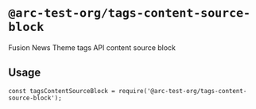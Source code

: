 # `@arc-test-org/tags-content-source-block`

Fusion News Theme tags API content source block

## Usage

```
const tagsContentSourceBlock = require('@arc-test-org/tags-content-source-block');

```
